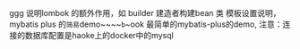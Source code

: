 ggg
说明lombok  的额外作用，如 builder 建造者构建bean
类 模板设置说明，
mybatis plus 的`简易`demo~~~~`b`~ook
最简单的mybatis-plus的demo, 注意：连接的数据库配置是haoke上的docker中的mysql